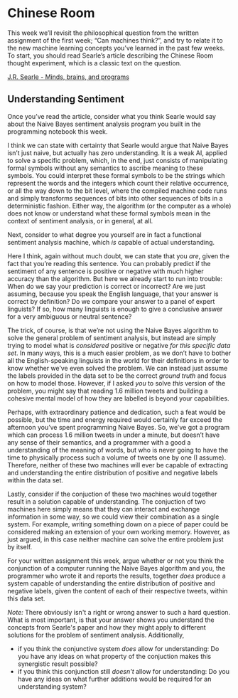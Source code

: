 # Chinese Room

This week we’ll revisit the philosophical question from the written assignment
of the first week; “Can machines think?”, and try to relate it to the new
machine learning concepts you’ve learned in the past few weeks. To start, you
should read Searle’s article describing the Chinese Room thought experiment,
which is a classic text on the question.

[J.R. Searle - Minds, brains, and programs](chinese_room.pdf)

## Understanding Sentiment

Once you’ve read the article, consider what you think Searle would say about
the Naive Bayes sentiment analysis program you built in the programming
notebook this week.

I think we can state with certainty that Searle would argue that Naive Bayes
isn’t just naive, but actually has zero understanding. It is a weak AI, applied
to solve a specific problem, which, in the end, just consists of manipulating
formal symbols without any semantics to ascribe meaning to these symbols. You
could interpret these formal symbols to be the strings which represent the
words and the integers which count their relative occurrence, or all the way
down to the bit level, where the compiled machine code runs and simply
transforms sequences of bits into other sequences of bits in a deterministic
fashion. Either way, the algorithm (or the computer as a whole) does not know
or understand what these formal symbols mean in the context of sentiment
analysis, or in general, at all.

Next, consider to what degree you yourself are in fact a functional sentiment
analysis machine, which *is* capable of actual understanding.

Here I think, again without much doubt, we can state that you *are*, given the
fact that you’re reading this sentence. You can probably predict if the
sentiment of any sentence is positive or negative with much higher accuracy
than the algorithm. But here we already start to run into trouble: When do we
say your prediction is correct or incorrect? Are we just assuming, because you
speak the English language, that your answer is correct by definition? Do we
compare your answer to a panel of expert linguists? If so, how many linguists
is enough to give a conclusive answer for a very ambiguous or neutral sentence?

The trick, of course, is that we’re not using the Naive Bayes algorithm to
solve the general problem of sentiment analysis, but instead are simply trying
to model what is *considered* positive or negative *for this specific data
set*. In many ways, this is a much easier problem, as we don’t have to bother
all the English-speaking linguists in the world for their definitions in order
to know whether we’ve even solved the problem. We can instead just assume the
labels provided in the data set to be the correct *ground truth* and focus on
how to model those.  However, if I asked *you* to solve *this* version of the
problem, you might say that reading 1.6 million tweets and building a cohesive
mental model of how they are labelled is beyond your capabilities.

Perhaps, with extraordinary patience and dedication, such a feat would be
possible, but the time and energy required would certainly far exceed the
afternoon you’ve spent programming Naive Bayes. So, we’ve got a program which
can process 1.6 million tweets in under a minute, but doesn’t have any sense of
their semantics, and a programmer with a good a understanding of the meaning of
words, but who is never going to have the time to physically process such a
volume of tweets one by one (I assume). Therefore, neither of these two
machines will ever be capable of extracting and understanding the entire
distribution of positive and negative labels within the data set.

Lastly, consider if the conjuction of these two machines would together result
in a solution capable of understanding. The conjuction of two machines here
simply means that they can interact and exchange information in some way, so we
could view their combination as a single system. For example, writing something
down on a piece of paper could be considered making an extension of your own
working memory. However, as just argued, in this case neither machine can solve
the entire problem just by itself.

For your written assignment this week, argue whether or not you think the
conjunction of a computer running the Naive Bayes algorithm and you, the
programmer who wrote it and reports the results, together *does* produce a
system capable of understanding the entire distribution of positive and
negative labels, given the content of each of their respective tweets,
within this data set.

*Note:* There obviously isn't a right or wrong answer to such a hard question.
What is most important, is that your answer shows you understand the concepts
from Searle's paper and how they might apply to different solutions for the
problem of sentiment analysis. Additionally,

* if you think the conjunctive system *does* allow for understanding: Do you
have any ideas on what property of the conjuction makes this synergistic result
possible?
* if you think this conjunction still *doesn't* allow for understanding: Do you
have any ideas on what further additions would be required for an understanding
system? 

